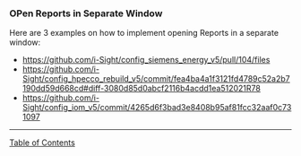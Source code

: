 ### OPen Reports in Separate Window

Here are 3 examples on how to implement opening Reports in a separate window:
- https://github.com/i-Sight/config_siemens_energy_v5/pull/104/files
- https://github.com/i-Sight/config_hpecco_rebuild_v5/commit/fea4ba4a1f3121fd4789c52a2b7190dd59d668cd#diff-3080d85d0abcf2116b4acdd1ea512021R78
- https://github.com/i-Sight/config_iom_v5/commit/4265d6f3bad3e8408b95af81fcc32aaf0c731097

***
[Table of Contents](../README.md)